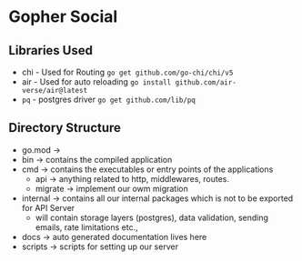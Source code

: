 # Gopher Social


## Libraries Used
- chi - Used for Routing 
`go get github.com/go-chi/chi/v5`
- air - Used for auto reloading
`go install github.com/air-verse/air@latest`
- `pq` - postgres driver
`go get github.com/lib/pq`

## Directory Structure
- go.mod -> 
- bin -> contains the compiled application
- cmd -> contains the executables or entry points of the applications 
    - api -> anything related to http, middlewares, routes.
    - migrate -> implement our owm migration 
- internal -> contains all our internal packages which is not to be exported for API Server
    - will contain storage layers (postgres), data validation, sending emails, rate limitations etc.,
- docs -> auto generated documentation lives here
- scripts -> scripts for setting up our server